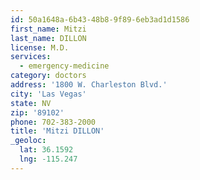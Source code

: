 ```yaml
---
id: 50a1648a-6b43-48b8-9f89-6eb3ad1d1586
first_name: Mitzi
last_name: DILLON
license: M.D.
services:
  - emergency-medicine
category: doctors
address: '1800 W. Charleston Blvd.'
city: 'Las Vegas'
state: NV
zip: '89102'
phone: 702-383-2000
title: 'Mitzi DILLON'
_geoloc:
  lat: 36.1592
  lng: -115.247
---
```

